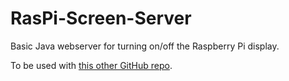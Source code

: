 # RasPi-Screen-Server
Basic Java webserver for turning on/off the Raspberry Pi display.

To be used with [this other GitHub repo](https://github.com/Romano-Garmez/Nowify).
